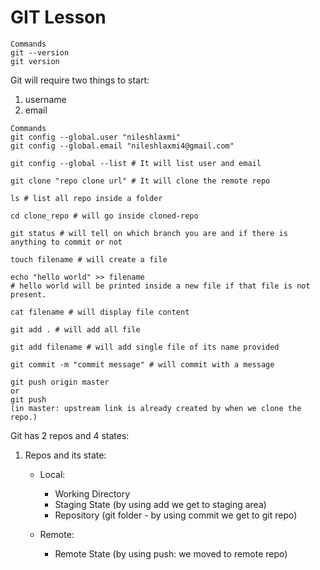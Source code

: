 # GIT Lesson

```Bash:  
Commands
git --version
git version
```

Git will require two things to start:

1. username
2. email

```Bash:  
Commands
git config --global.user "nileshlaxmi"
git config --global.email "nileshlaxmi4@gmail.com"

git config --global --list # It will list user and email

git clone "repo clone url" # It will clone the remote repo

ls # list all repo inside a folder

cd clone_repo # will go inside cloned-repo

git status # will tell on which branch you are and if there is anything to commit or not

touch filename # will create a file

echo "hello world" >> filename 
# hello world will be printed inside a new file if that file is not present.

cat filename # will display file content

git add . # will add all file

git add filename # will add single file of its name provided

git commit -m "commit message" # will commit with a message

git push origin master
or
git push
(in master: upstream link is already created by when we clone the repo.)

```

Git has 2 repos and 4 states:

1. Repos and its state:

    * Local:
        * Working Directory
        * Staging State (by using add we get to staging area)
        * Repository (git folder - by using commit we get to git repo)

    * Remote:
        * Remote State (by using push: we moved to remote repo)
